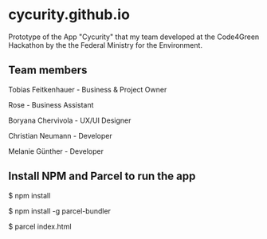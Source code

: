 # cycurity.github.io
<p>Prototype of the App "Cycurity" that my team developed at the Code4Green Hackathon by the the Federal Ministry for the Environment.</p>

<h2>Team members</h2>
<p>Tobias Feitkenhauer - Business & Project Owner</p>
<p>Rose - Business Assistant</p>
<p>Boryana Chervivola - UX/UI Designer</p>
<p>Christian Neumann - Developer</p>
<p>Melanie Günther - Developer</p>

<h2>Install NPM and Parcel to run the app</h2>
<p>$ npm install</p>
<p>$ npm install -g parcel-bundler</p>
<p>$ parcel index.html</p>
